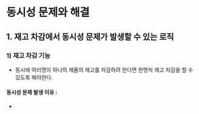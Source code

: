 # 동시성 문제와 해결

## 1. 재고 차감에서 동시성 문제가 발생할 수 있는 로직

### 1) 재고 차감 기능
- 동시에 여러명이 하나의 제품의 재고를 차감하려 한다면 한명씩 재고 차감을 할 수 있도록 해야한다.

#### 동시성 문제 발생 이유 :
- 

